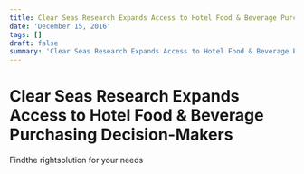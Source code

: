 ```yaml
---
title: Clear Seas Research Expands Access to Hotel Food & Beverage Purchasing Decision-Makers
date: 'December 15, 2016'
tags: []
draft: false
summary: 'Clear Seas Research Expands Access to Hotel Food & Beverage Purchasing Decision-Makers'
---
```


# Clear Seas Research Expands Access to Hotel Food & Beverage Purchasing Decision-Makers

Findthe rightsolution for your needs
